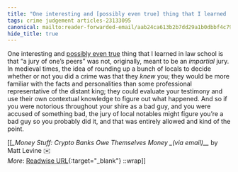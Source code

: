 ```yaml
---
title: "One interesting and [possibly even true] thing that I learned ..."
tags: crime judgement articles-23133095
canonical: mailto:reader-forwarded-email/aab24ca613b2b7dd29a1b0dbbf4c798e
hide_title: true
---
```


One interesting and [possibly even true](https://link.mail.bloombergbusiness.com/click/30210082.423969/aHR0cHM6Ly9lbi53aWtpcGVkaWEub3JnL3dpa2kvSnVyeSNIaXN0b3JpY2FsX3Jvb3Rz/63b6506f00dc2a96fe05ce2cB4ca5a17f) thing that I learned in law school is that “a jury of one’s peers” was not, originally, meant to be an *impartial* jury. In medieval times, the idea of rounding up a bunch of locals to decide whether or not you did a crime was that they *knew* you; they would be more familiar with the facts and personalities than some professional representative of the distant king; they could evaluate your testimony and use their own contextual knowledge to figure out what happened. And so if you were notorious throughout your shire as a bad guy, and you were accused of something bad, the jury of local notables might figure you’re a bad guy so you probably did it, and that was entirely allowed and kind of the point.


[[<cite>_Money Stuff: Crypto Banks Owe Themselves Money _(via email)__</cite> by Matt Levine ✉️<br>
_More_: [Readwise URL](https://readwise.io/open/453794507){:target="_blank"}
::wrap]]
